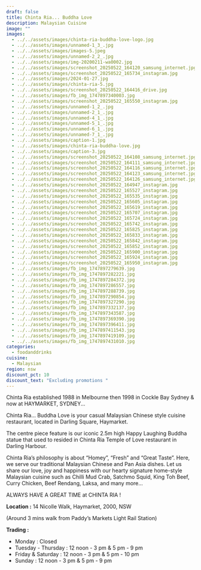 ```yaml
---
draft: false
title: Chinta Ria... Buddha Love
description: Malaysian Cuisine
image: ""
images:
  - ../../assets/images/chinta-ria-buddha-love-logo.jpg
  - ../../assets/images/unnamed-1_3_.jpg
  - ../../assets/images/images-5.jpeg
  - ../../assets/images/unnamed-2_2_.jpg
  - ../../assets/images/img-20200211-wa0002.jpg
  - ../../assets/images/screenshot_20250522_164120_samsung_internet.jpg
  - ../../assets/images/screenshot_20250522_165734_instagram.jpg
  - ../../assets/images/2024-01-27.jpg
  - ../../assets/images/chinta-ria-5.jpg
  - ../../assets/images/screenshot_20250522_164416_drive.jpg
  - ../../assets/images/fb_img_1747897340003.jpg
  - ../../assets/images/screenshot_20250522_165550_instagram.jpg
  - ../../assets/images/unnamed-1_2_.jpg
  - ../../assets/images/unnamed-2_1_.jpg
  - ../../assets/images/unnamed-4_1_.jpg
  - ../../assets/images/unnamed-5_1_.jpg
  - ../../assets/images/unnamed-6_1_.jpg
  - ../../assets/images/unnamed-7_1_.jpg
  - ../../assets/images/caption-1.jpg
  - ../../assets/images/chinta-ria-buddha-love.jpg
  - ../../assets/images/caption-3.jpg
  - ../../assets/images/screenshot_20250522_164108_samsung_internet.jpg
  - ../../assets/images/screenshot_20250522_164111_samsung_internet.jpg
  - ../../assets/images/screenshot_20250522_164116_samsung_internet.jpg
  - ../../assets/images/screenshot_20250522_164123_samsung_internet.jpg
  - ../../assets/images/screenshot_20250522_164126_samsung_internet.jpg
  - ../../assets/images/screenshot_20250522_164947_instagram.jpg
  - ../../assets/images/screenshot_20250522_165527_instagram.jpg
  - ../../assets/images/screenshot_20250522_165535_instagram.jpg
  - ../../assets/images/screenshot_20250522_165605_instagram.jpg
  - ../../assets/images/screenshot_20250522_165619_instagram.jpg
  - ../../assets/images/screenshot_20250522_165707_instagram.jpg
  - ../../assets/images/screenshot_20250522_165724_instagram.jpg
  - ../../assets/images/screenshot_20250522_165742_instagram.jpg
  - ../../assets/images/screenshot_20250522_165825_instagram.jpg
  - ../../assets/images/screenshot_20250522_165833_instagram.jpg
  - ../../assets/images/screenshot_20250522_165842_instagram.jpg
  - ../../assets/images/screenshot_20250522_165852_instagram.jpg
  - ../../assets/images/screenshot_20250522_165900_instagram.jpg
  - ../../assets/images/screenshot_20250522_165924_instagram.jpg
  - ../../assets/images/screenshot_20250522_165950_instagram.jpg
  - ../../assets/images/fb_img_1747897279639.jpg
  - ../../assets/images/fb_img_1747897282221.jpg
  - ../../assets/images/fb_img_1747897284372.jpg
  - ../../assets/images/fb_img_1747897286557.jpg
  - ../../assets/images/fb_img_1747897288739.jpg
  - ../../assets/images/fb_img_1747897290854.jpg
  - ../../assets/images/fb_img_1747897327290.jpg
  - ../../assets/images/fb_img_1747897332137.jpg
  - ../../assets/images/fb_img_1747897343587.jpg
  - ../../assets/images/fb_img_1747897369390.jpg
  - ../../assets/images/fb_img_1747897396411.jpg
  - ../../assets/images/fb_img_1747897411543.jpg
  - ../../assets/images/fb_img_1747897419109.jpg
  - ../../assets/images/fb_img_1747897431010.jpg
categories:
  - foodanddrinks
cuisine:
  - Malaysian
region: nsw
discount_pct: 10
discount_text: "Excluding promotions "
---
```

Chinta Ria established 1988 in Melbourne then 1998 in Cockle Bay Sydney & now at HAYMARKET, SYDNEY...

Chinta Ria… Buddha Love is your casual Malaysian Chinese style cuisine restaurant, located in Darling Square, Haymarket. 

The centre piece feature is our iconic 2.5m high Happy Laughing Buddha statue that used to resided in Chinta Ria Temple of Love restaurant in Darling Harbour. 

Chinta Ria’s philosophy is about “Homey”, “Fresh” and “Great Taste”. Here, we serve our traditional Malaysian Chinese and Pan Asia dishes. Let us share our love, joy and happiness with our hearty signature home-style Malaysian cuisine such as Chilli Mud Crab, Satchmo Squid, King Toh Beef, Curry Chicken, Beef Rendang, Laksa, and many more... 

ALWAYS HAVE A GREAT TIME at CHINTA RIA !

**Location :** 14 Nicolle Walk, Haymarket, 2000, NSW

(Around 3 mins walk from Paddy’s Markets Light Rail Station)

**Trading :**

* Monday : Closed 
* Tuesday - Thursday : 12 noon - 3 pm & 5 pm - 9 pm
* Friday & Saturday : 12 noon - 3 pm & 5 pm - 10 pm
* Sunday : 12 noon - 3 pm & 5 pm - 9 pm
